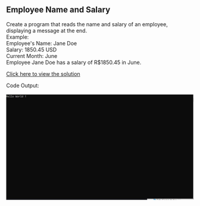 ## Employee Name and Salary

Create a program that reads the name and salary of an employee, displaying a message at the end.<br>
Example:<br>
Employee's Name: Jane Doe<br>
Salary: 1850.45 USD<br>
Current Month: June <br>
Employee Jane Doe has a salary of R$1850.45 in June.

[Click here to view the solution](https://github.com/davi-p-oliveira-11/CCodeChallengeLab/blob/main/Challenges/HelloWorld/solution.c)

Code Output:

![Output](https://github.com/davi-p-oliveira-11/CCodeChallengeLab/blob/main/Challenges/HelloWorld/screenshot.JPG)
